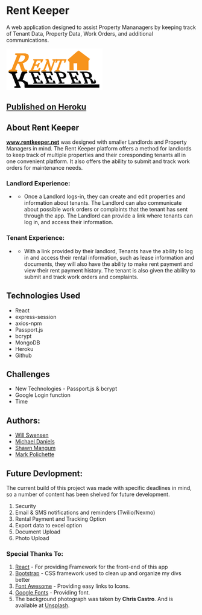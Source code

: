 # Rent Keeper
A web application designed to assist Property Mananagers by keeping track of Tenant Data, Property Data, Work Orders, and additional communications.

![Logo](./client/public/images/RentKeeper-01.png)

## [Published on Heroku](www.rentkeeper.net)

## About Rent Keeper
<strong>www.rentkeeper.net</strong> was designed with smaller Landlords and Property Managers in mind.  The Rent Keeper platform offers a method for landlords to keep track of multiple properties and their coresponding tenants all in one convenient platform. It also offers the ability to submit and track work orders for maintenance needs.

### Landlord Experience:
* * Once a Landlord logs-in, they can create and edit properties and information about tenants.  The Landlord can also communicate about possible work orders or complaints that the tenant has sent through the app. The Landlord can provide a link where tenants can log in, and access their information.

### Tenant Experience:
* * With a link provided by their landlord, Tenants have the ability to log in and access their rental information, such as lease information and documents, they will also have the ability to make rent payment and view their rent payment history. The tenant is also given the ability to submit and track work orders and complaints. 

## Technologies Used

* React
* express-session
* axios-npm
* Passport.js
* bcrypt
* MongoDB
* Heroku
* Github

## Challenges

* New Technologies - Passport.js & bcrypt
* Google Login function 
* Time 

## Authors:
* [Will Swensen](https://github.com/Ponker25)
* [Michael Daniels](https://github.com/mikeytdan)
* [Shawn Mangum](https://github.com/tubashawn)
* [Mark Polichette](https://github.com/MCPolichette)

## Future Devlopment:
The current build of this project was made with specific deadlines in mind, so a number of content has been shelved for future development.

1. Security
2. Email & SMS notifications and reminders (Twilio/Nexmo)
3. Rental Payment and Tracking Option 
4. Export data to excel option
5. Document Upload 
6. Photo Upload 

### Special Thanks To:
1. [React](https://reactjs.org/) -  For providing Framework for the front-end of this app
2. [Bootstrap](https://getbootstrap.com/) - CSS framework used to clean up and organize my divs better
3. [Font Awesome](https://fontawesome.com/) - Providing easy links to Icons.
4. [Google Fonts](https://fonts.google.com/) - Providing font.
5. The background photograph was taken by <strong>Chris Castro</strong>. And is available at [Unsplash](www.unsplash.com).